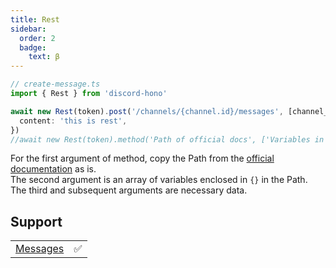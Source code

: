 ```yaml
---
title: Rest
sidebar:
  order: 2
  badge:
    text: β
---
```


```ts
// create-message.ts
import { Rest } from 'discord-hono'

await new Rest(token).post('/channels/{channel.id}/messages', [channel_id], {
  content: 'this is rest',
})
//await new Rest(token).method('Path of official docs', ['Variables in Path'], data)
```

For the first argument of method, copy the Path from the [official documentation](https://discord.com/developers/docs/resources/message#create-message) as is.  
The second argument is an array of variables enclosed in `{}` in the Path.  
The third and subsequent arguments are necessary data.

## Support

|                                                                   |     |
| ----------------------------------------------------------------- | --- |
| [Messages](https://discord.com/developers/docs/resources/message) | ✅  |

